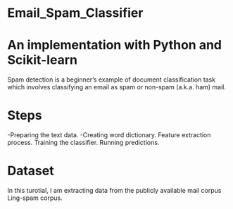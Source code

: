 # Email_Spam_Classifier

# An implementation with Python and Scikit-learn
Spam detection is a beginner’s example of document classification task which involves classifying an email as spam or non-spam (a.k.a. ham) mail.

# Steps
 -Preparing the text data.
  -Creating word dictionary.
Feature extraction process.
Training the classifier.
Running predictions.

# Dataset
In this turotial, I am extracting data from the publicly available mail corpus Ling-spam corpus.
